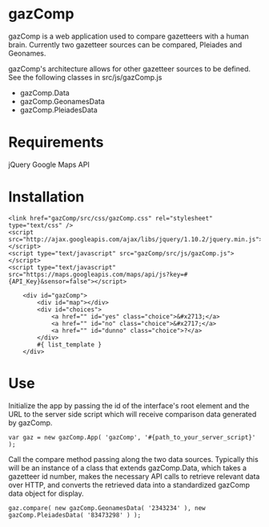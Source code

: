 # gazComp
gazComp is a web application used to compare gazetteers with a human brain.
Currently two gazetteer sources can be compared, Pleiades and Geonames.

gazComp's architecture allows for other gazetteer sources to be defined.
See the following classes in src/js/gazComp.js

* gazComp.Data
* gazComp.GeonamesData
* gazComp.PleiadesData

# Requirements
jQuery
Google Maps API

# Installation
	<link href="gazComp/src/css/gazComp.css" rel="stylesheet" type="text/css" />
	<script src="http://ajax.googleapis.com/ajax/libs/jquery/1.10.2/jquery.min.js"></script>
	<script type="text/javascript" src="gazComp/src/js/gazComp.js"></script>
	<script type="text/javascript" src="https://maps.googleapis.com/maps/api/js?key=#{API_Key}&sensor=false"></script>

		<div id="gazComp">
			<div id="map"></div>
			<div id="choices">
				<a href="" id="yes" class="choice">&#x2713;</a>
				<a href="" id="no" class="choice">&#x2717;</a>
				<a href="" id="dunno" class="choice">?</a>
			</div>
			#{ list_template }
		</div>

# Use
Initialize the app by passing the id of the interface's root element and the URL to the server side script which will receive comparison data generated by gazComp.

	var gaz = new gazComp.App( 'gazComp', '#{path_to_your_server_script}' );

Call the compare method passing along the two data sources.  Typically this will be an instance of a class that extends gazComp.Data, which takes a gazetteer id number, makes the necessary API calls to retrieve relevant data over HTTP, and converts the retrieved data into a standardized gazComp data object for display.

	gaz.compare( new gazComp.GeonamesData( '2343234' ), new gazComp.PleiadesData( '83473298' ) );
